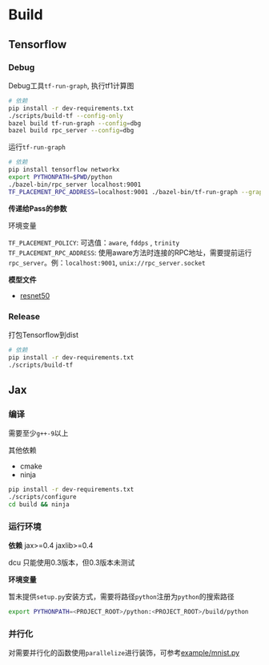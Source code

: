 # Build

## Tensorflow

### Debug
Debug工具`tf-run-graph`, 执行tf1计算图
```bash
# 依赖
pip install -r dev-requirements.txt
./scripts/build-tf --config-only
bazel build tf-run-graph --config=dbg
bazel build rpc_server --config=dbg
```

运行`tf-run-graph`
```bash
# 依赖
pip install tensorflow networkx
export PYTHONPATH=$PWD/python
./bazel-bin/rpc_server localhost:9001
TF_PLACEMENT_RPC_ADDRESS=localhost:9001 ./bazel-bin/tf-run-graph --graph=/path/to/graph --train_op=<trainop>
```

**传递给Pass的参数**

环境变量

`TF_PLACEMENT_POLICY`: 可选值：`aware`, `fddps`  , `trinity` 
`TF_PLACEMENT_RPC_ADDRESS`: 使用aware方法时连接的RPC地址，需要提前运行`rpc_server`。例：`localhost:9001`, `unix://rpc_server.socket`




**模型文件**

* [resnet50](https://gist.githubusercontent.com/Yiklek/cc66295cef7361c6a701c9408f1e2661/raw/c7e1bc36f178d57480ae701bc4f7a11cc5b1a530/resnet50.pbtxt)

### Release

打包Tensorflow到dist
```bash
# 依赖
pip install -r dev-requirements.txt
./scripts/build-tf
```

## Jax

### 编译

需要至少`g++-9`以上

其他依赖

* cmake
* ninja

```bash
pip install -r dev-requirements.txt
./scripts/configure
cd build && ninja
```

### 运行环境

**依赖**
jax>=0.4
jaxlib>=0.4

dcu 只能使用0.3版本，但0.3版本未测试

**环境变量**

暂未提供`setup.py`安装方式，需要将路径`python`注册为`python`的搜索路径

```bash
export PYTHONPATH=<PROJECT_ROOT>/python:<PROJECT_ROOT>/build/python
```

### 并行化

对需要并行化的函数使用`parallelize`进行装饰，可参考[example/mnist.py](../../examples/mnist.py)
